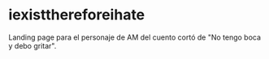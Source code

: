 # iexistthereforeihate
Landing page para el personaje de AM del cuento cortó de "No tengo boca y debo gritar".
